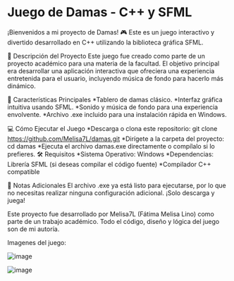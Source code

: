 # Juego de Damas - C++ y SFML

¡Bienvenidos a mi proyecto de Damas! 🎮 Este es un juego interactivo y divertido desarrollado en C++ utilizando la biblioteca gráfica SFML.

🎯 Descripción del Proyecto
Este juego fue creado como parte de un proyecto académico para una materia de la facultad. El objetivo principal era desarrollar una aplicación interactiva que ofreciera una experiencia entretenida para el usuario, incluyendo música de fondo para hacerlo más dinámico.

🚀 Características Principales
*Tablero de damas clásico.
*Interfaz gráfica intuitiva usando SFML.
*Sonido y música de fondo para una experiencia envolvente.
*Archivo .exe incluido para una instalación rápida en Windows.

💻 Cómo Ejecutar el Juego
*Descarga o clona este repositorio:  git clone https://github.com/Melisa7L/damas.git
*Dirígete a la carpeta del proyecto:  cd damas
*Ejecuta el archivo damas.exe directamente o compílalo si lo prefieres.
🛠️ Requisitos
*Sistema Operativo: Windows
*Dependencias:  Librería SFML (si deseas compilar el código fuente)
*Compilador C++ compatible

🎵 Notas Adicionales
El archivo .exe ya está listo para ejecutarse, por lo que no necesitas realizar ninguna configuración adicional. ¡Solo descarga y juega!

Este proyecto fue desarrollado por Melisa7L (Fátima Melisa Lino) como parte de un trabajo académico. Todo el código, diseño y lógica del juego son de mi autoría.

Imagenes del juego:

![image](https://github.com/user-attachments/assets/36334488-ef44-4394-bfc6-b16277f5b9cd)

![image](https://github.com/user-attachments/assets/2a5f7070-8148-483c-b75c-37b92e895acd)


